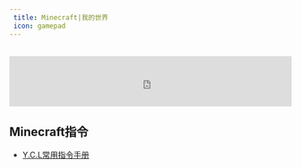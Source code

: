 ```yaml
---
 title: Minecraft|我的世界
 icon: gamepad
---
```


 <br>
 <iframe style="width:728px;height:90px;max-width:100%;border:none;display:block;margin:auto" src="https://namemc.com/server/play.simpfun.cn:35595/embed" width="728" height="90"></iframe>

 
 ## Minecraft指令

- [Y.C.L常用指令手册](Y.C.L常用指令手册.html)

